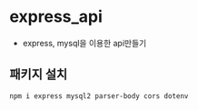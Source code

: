 # express_api

- express, mysql을 이용한 api만들기
## 패키지 설치
`npm i express mysql2 parser-body cors dotenv`
